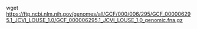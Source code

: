 wget https://ftp.ncbi.nlm.nih.gov/genomes/all/GCF/000/006/295/GCF_000006295.1_JCVI_LOUSE_1.0/GCF_000006295.1_JCVI_LOUSE_1.0_genomic.fna.gz
